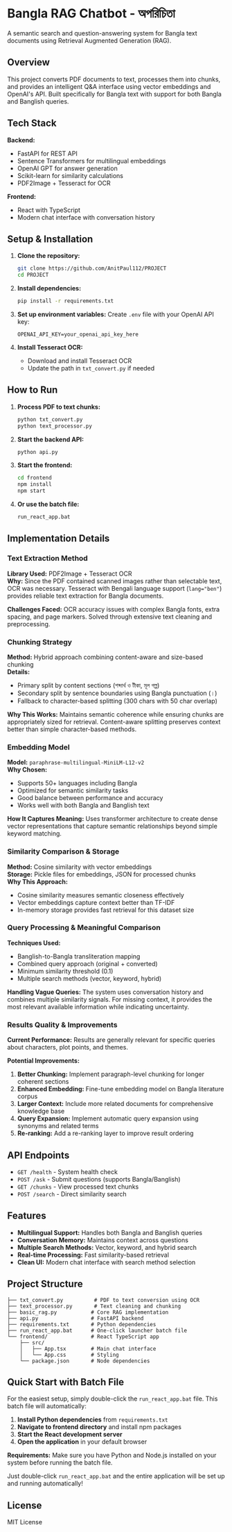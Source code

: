 # Bangla RAG Chatbot - অপরিচিতা

A semantic search and question-answering system for Bangla text documents using Retrieval Augmented Generation (RAG).

## Overview

This project converts PDF documents to text, processes them into chunks, and provides an intelligent Q&A interface using vector embeddings and OpenAI's API. Built specifically for Bangla text with support for both Bangla and Banglish queries.

## Tech Stack

**Backend:**
- FastAPI for REST API
- Sentence Transformers for multilingual embeddings
- OpenAI GPT for answer generation
- Scikit-learn for similarity calculations
- PDF2Image + Tesseract for OCR

**Frontend:**
- React with TypeScript
- Modern chat interface with conversation history

## Setup & Installation

1. **Clone the repository:**
   ```bash
   git clone https://github.com/AnitPaul112/PROJECT
   cd PROJECT
   ```

2. **Install dependencies:**
   ```bash
   pip install -r requirements.txt
   ```

3. **Set up environment variables:**
   Create `.env` file with your OpenAI API key:
   ```
   OPENAI_API_KEY=your_openai_api_key_here
   ```

4. **Install Tesseract OCR:**
   - Download and install Tesseract OCR
   - Update the path in `txt_convert.py` if needed

## How to Run

1. **Process PDF to text chunks:**
   ```bash
   python txt_convert.py
   python text_processor.py
   ```

2. **Start the backend API:**
   ```bash
   python api.py
   ```

3. **Start the frontend:**
   ```bash
   cd frontend
   npm install
   npm start
   ```

4. **Or use the batch file:**
   ```bash
   run_react_app.bat
   ```

## Implementation Details

### Text Extraction Method
**Library Used:** PDF2Image + Tesseract OCR  
**Why:** Since the PDF contained scanned images rather than selectable text, OCR was necessary. Tesseract with Bengali language support (`lang="ben"`) provides reliable text extraction for Bangla documents.

**Challenges Faced:** OCR accuracy issues with complex Bangla fonts, extra spacing, and page markers. Solved through extensive text cleaning and preprocessing.

### Chunking Strategy
**Method:** Hybrid approach combining content-aware and size-based chunking  
**Details:**
- Primary split by content sections (শব্দার্থ ও টীকা, মূল গল্প)
- Secondary split by sentence boundaries using Bangla punctuation (।)
- Fallback to character-based splitting (300 chars with 50 char overlap)

**Why This Works:** Maintains semantic coherence while ensuring chunks are appropriately sized for retrieval. Content-aware splitting preserves context better than simple character-based methods.

### Embedding Model
**Model:** `paraphrase-multilingual-MiniLM-L12-v2`  
**Why Chosen:**
- Supports 50+ languages including Bangla
- Optimized for semantic similarity tasks
- Good balance between performance and accuracy
- Works well with both Bangla and Banglish text

**How It Captures Meaning:** Uses transformer architecture to create dense vector representations that capture semantic relationships beyond simple keyword matching.

### Similarity Comparison & Storage
**Method:** Cosine similarity with vector embeddings  
**Storage:** Pickle files for embeddings, JSON for processed chunks  
**Why This Approach:**
- Cosine similarity measures semantic closeness effectively
- Vector embeddings capture context better than TF-IDF
- In-memory storage provides fast retrieval for this dataset size

### Query Processing & Meaningful Comparison
**Techniques Used:**
- Banglish-to-Bangla transliteration mapping
- Combined query approach (original + converted)
- Minimum similarity threshold (0.1)
- Multiple search methods (vector, keyword, hybrid)

**Handling Vague Queries:** The system uses conversation history and combines multiple similarity signals. For missing context, it provides the most relevant available information while indicating uncertainty.

### Results Quality & Improvements

**Current Performance:** Results are generally relevant for specific queries about characters, plot points, and themes.

**Potential Improvements:**
1. **Better Chunking:** Implement paragraph-level chunking for longer coherent sections
2. **Enhanced Embedding:** Fine-tune embedding model on Bangla literature corpus
3. **Larger Context:** Include more related documents for comprehensive knowledge base
4. **Query Expansion:** Implement automatic query expansion using synonyms and related terms
5. **Re-ranking:** Add a re-ranking layer to improve result ordering

## API Endpoints

- `GET /health` - System health check
- `POST /ask` - Submit questions (supports Bangla/Banglish)
- `GET /chunks` - View processed text chunks
- `POST /search` - Direct similarity search

## Features

- **Multilingual Support:** Handles both Bangla and Banglish queries
- **Conversation Memory:** Maintains context across questions
- **Multiple Search Methods:** Vector, keyword, and hybrid search
- **Real-time Processing:** Fast similarity-based retrieval
- **Clean UI:** Modern chat interface with search method selection

## Project Structure

```
├── txt_convert.py          # PDF to text conversion using OCR
├── text_processor.py       # Text cleaning and chunking
├── basic_rag.py           # Core RAG implementation
├── api.py                 # FastAPI backend
├── requirements.txt       # Python dependencies
├── run_react_app.bat      # One-click launcher batch file
└── frontend/              # React TypeScript app
    ├── src/
    │   ├── App.tsx        # Main chat interface
    │   └── App.css        # Styling
    └── package.json       # Node dependencies
```

## Quick Start with Batch File

For the easiest setup, simply double-click the `run_react_app.bat` file. This batch file will automatically:

1. **Install Python dependencies** from `requirements.txt`
2. **Navigate to frontend directory** and install npm packages
3. **Start the React development server** 
4. **Open the application** in your default browser

**Requirements:** Make sure you have Python and Node.js installed on your system before running the batch file.

Just double-click `run_react_app.bat` and the entire application will be set up and running automatically!

## License

MIT License
